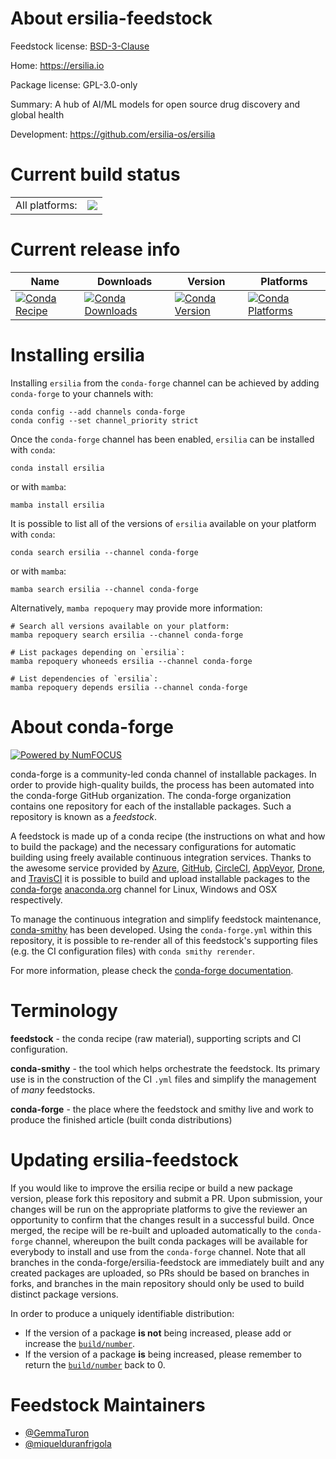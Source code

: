 About ersilia-feedstock
=======================

Feedstock license: [BSD-3-Clause](https://github.com/conda-forge/ersilia-feedstock/blob/main/LICENSE.txt)

Home: https://ersilia.io

Package license: GPL-3.0-only

Summary: A hub of AI/ML models for open source drug discovery and global health

Development: https://github.com/ersilia-os/ersilia

Current build status
====================


<table><tr><td>All platforms:</td>
    <td>
      <a href="https://dev.azure.com/conda-forge/feedstock-builds/_build/latest?definitionId=22527&branchName=main">
        <img src="https://dev.azure.com/conda-forge/feedstock-builds/_apis/build/status/ersilia-feedstock?branchName=main">
      </a>
    </td>
  </tr>
</table>

Current release info
====================

| Name | Downloads | Version | Platforms |
| --- | --- | --- | --- |
| [![Conda Recipe](https://img.shields.io/badge/recipe-ersilia-green.svg)](https://anaconda.org/conda-forge/ersilia) | [![Conda Downloads](https://img.shields.io/conda/dn/conda-forge/ersilia.svg)](https://anaconda.org/conda-forge/ersilia) | [![Conda Version](https://img.shields.io/conda/vn/conda-forge/ersilia.svg)](https://anaconda.org/conda-forge/ersilia) | [![Conda Platforms](https://img.shields.io/conda/pn/conda-forge/ersilia.svg)](https://anaconda.org/conda-forge/ersilia) |

Installing ersilia
==================

Installing `ersilia` from the `conda-forge` channel can be achieved by adding `conda-forge` to your channels with:

```
conda config --add channels conda-forge
conda config --set channel_priority strict
```

Once the `conda-forge` channel has been enabled, `ersilia` can be installed with `conda`:

```
conda install ersilia
```

or with `mamba`:

```
mamba install ersilia
```

It is possible to list all of the versions of `ersilia` available on your platform with `conda`:

```
conda search ersilia --channel conda-forge
```

or with `mamba`:

```
mamba search ersilia --channel conda-forge
```

Alternatively, `mamba repoquery` may provide more information:

```
# Search all versions available on your platform:
mamba repoquery search ersilia --channel conda-forge

# List packages depending on `ersilia`:
mamba repoquery whoneeds ersilia --channel conda-forge

# List dependencies of `ersilia`:
mamba repoquery depends ersilia --channel conda-forge
```


About conda-forge
=================

[![Powered by
NumFOCUS](https://img.shields.io/badge/powered%20by-NumFOCUS-orange.svg?style=flat&colorA=E1523D&colorB=007D8A)](https://numfocus.org)

conda-forge is a community-led conda channel of installable packages.
In order to provide high-quality builds, the process has been automated into the
conda-forge GitHub organization. The conda-forge organization contains one repository
for each of the installable packages. Such a repository is known as a *feedstock*.

A feedstock is made up of a conda recipe (the instructions on what and how to build
the package) and the necessary configurations for automatic building using freely
available continuous integration services. Thanks to the awesome service provided by
[Azure](https://azure.microsoft.com/en-us/services/devops/), [GitHub](https://github.com/),
[CircleCI](https://circleci.com/), [AppVeyor](https://www.appveyor.com/),
[Drone](https://cloud.drone.io/welcome), and [TravisCI](https://travis-ci.com/)
it is possible to build and upload installable packages to the
[conda-forge](https://anaconda.org/conda-forge) [anaconda.org](https://anaconda.org/)
channel for Linux, Windows and OSX respectively.

To manage the continuous integration and simplify feedstock maintenance,
[conda-smithy](https://github.com/conda-forge/conda-smithy) has been developed.
Using the ``conda-forge.yml`` within this repository, it is possible to re-render all of
this feedstock's supporting files (e.g. the CI configuration files) with ``conda smithy rerender``.

For more information, please check the [conda-forge documentation](https://conda-forge.org/docs/).

Terminology
===========

**feedstock** - the conda recipe (raw material), supporting scripts and CI configuration.

**conda-smithy** - the tool which helps orchestrate the feedstock.
                   Its primary use is in the construction of the CI ``.yml`` files
                   and simplify the management of *many* feedstocks.

**conda-forge** - the place where the feedstock and smithy live and work to
                  produce the finished article (built conda distributions)


Updating ersilia-feedstock
==========================

If you would like to improve the ersilia recipe or build a new
package version, please fork this repository and submit a PR. Upon submission,
your changes will be run on the appropriate platforms to give the reviewer an
opportunity to confirm that the changes result in a successful build. Once
merged, the recipe will be re-built and uploaded automatically to the
`conda-forge` channel, whereupon the built conda packages will be available for
everybody to install and use from the `conda-forge` channel.
Note that all branches in the conda-forge/ersilia-feedstock are
immediately built and any created packages are uploaded, so PRs should be based
on branches in forks, and branches in the main repository should only be used to
build distinct package versions.

In order to produce a uniquely identifiable distribution:
 * If the version of a package **is not** being increased, please add or increase
   the [``build/number``](https://docs.conda.io/projects/conda-build/en/latest/resources/define-metadata.html#build-number-and-string).
 * If the version of a package **is** being increased, please remember to return
   the [``build/number``](https://docs.conda.io/projects/conda-build/en/latest/resources/define-metadata.html#build-number-and-string)
   back to 0.

Feedstock Maintainers
=====================

* [@GemmaTuron](https://github.com/GemmaTuron/)
* [@miquelduranfrigola](https://github.com/miquelduranfrigola/)

